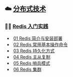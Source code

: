 ## :cloud: [分布式技术](https://github.com/HaihuaHaihua/TechStack/blob/master/DistributedArchitectDi/stributedArchitect.md)

### :man_teacher: [Redis 入门实践](https://github.com/HaihuaHaihua/TechStack/blob/master/DistributedArchitect/Redis/README.md)

* ​	[01 Redis 简介与安装部署]()
* ​	[02 Redis 常用基本操作命令]()
* ​	[03 Redis 持久化方式]()
* ​	[04 Redis 主从复制]()
* ​	[05 Redis 哨兵模式]()
* ​	[06 Redis 集群]()

